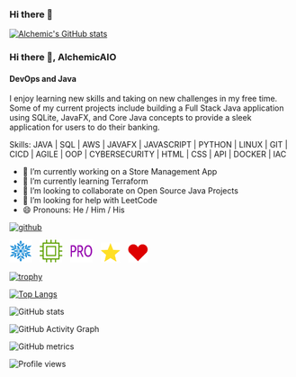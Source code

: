 ### Hi there 👋

[![Alchemic's GitHub stats](https://github-readme-stats.vercel.app/api?username=AlchemicAIO)](https://github.com/AlchemicAIO/github-readme-stats)

### Hi there 👋, AlchemicAIO
#### DevOps and Java 
I enjoy learning new skills and taking on new challenges in my free time. Some of my current projects include building a Full Stack Java application using SQLite, JavaFX, and Core Java concepts to provide a sleek application for users to do their banking.

Skills: JAVA | SQL | AWS | JAVAFX | JAVASCRIPT | PYTHON | LINUX | GIT | CICD | AGILE | OOP | CYBERSECURITY | HTML | CSS | API | DOCKER | IAC 

- 🔭 I’m currently working on a Store Management App 
- 🌱 I’m currently learning Terraform 
- 👯 I’m looking to collaborate on Open Source Java Projects 
- 🤔 I’m looking for help with LeetCode 
- 😄 Pronouns: He / Him / His 


[<img src='https://cdn.jsdelivr.net/npm/simple-icons@3.0.1/icons/github.svg' alt='github' height='40'>](https://github.com/AlchemicAIO)  

<a href='https://archiveprogram.github.com/'><img src='https://raw.githubusercontent.com/acervenky/animated-github-badges/master/assets/acbadge.gif' width='40' height='40'></a> <a href='https://docs.github.com/en/developers'><img src='https://raw.githubusercontent.com/acervenky/animated-github-badges/master/assets/devbadge.gif' width='40' height='40'></a> <a href='https://github.com/pricing'><img src='https://raw.githubusercontent.com/acervenky/animated-github-badges/master/assets/pro.gif' width='40' height='40'></a> <a href='https://stars.github.com/'><img src='https://raw.githubusercontent.com/acervenky/animated-github-badges/master/assets/starbadge.gif' width='35' height='35'></a> <a href='https://docs.github.com/en/github/supporting-the-open-source-community-with-github-sponsors'><img src='https://raw.githubusercontent.com/acervenky/animated-github-badges/master/assets/sponsorbadge.gif' width='35' height='35'></a> 

[![trophy](https://github-profile-trophy.vercel.app/?username=AlchemicAIO)](https://github.com/ryo-ma/github-profile-trophy)

[![Top Langs](https://github-readme-stats.vercel.app/api/top-langs/?username=AlchemicAIO)](https://github.com/anuraghazra/github-readme-stats)

![GitHub stats](https://github-readme-stats.vercel.app/api?username=AlchemicAIO&show_icons=true)  

![GitHub Activity Graph](https://activity-graph.herokuapp.com/graph?username=AlchemicAIO)  

![GitHub metrics](https://metrics.lecoq.io/AlchemicAIO)  

![Profile views](https://gpvc.arturio.dev/AlchemicAIO)  
